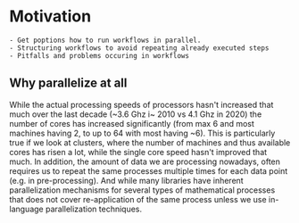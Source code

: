# Motivation

```{objectives}
- Get poptions how to run workflows in parallel.
- Structuring workflows to avoid repeating already executed steps
- Pitfalls and problems occuring in workflows
```

## Why parallelize at all

While the actual processing speeds of processors hasn't increased that much over the last decade (~3.6 Ghz i~ 2010 vs 4.1 Ghz in 2020)
the number of cores has increased significantly (from max 6 and most machines having 2, to up to 64 with most having ~6). This is particularly
true if we look at clusters, where the number of machines and thus available cores has risen a lot, while the single core speed hasn't
improved that much.
In addition, the amount of data we are processing nowadays, often requires us to repeat the same processes multiple times for each data
point (e.g. in pre-processing). And while many libraries have inherent parallelization mechanisms for several types of mathematical
processes that does not cover re-application of the same process unless we use in-language parallelization techniques.
